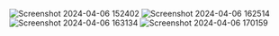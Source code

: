 ![Screenshot 2024-04-06 152402](https://github.com/Gaurav038/interview-notes/assets/78479119/8b18d094-f7a5-46a0-947a-708ecd4c3a20)
![Screenshot 2024-04-06 162514](https://github.com/Gaurav038/interview-notes/assets/78479119/ee423a5b-4f15-4527-8ed9-c4e812f82cf2)
![Screenshot 2024-04-06 163134](https://github.com/Gaurav038/interview-notes/assets/78479119/de9701f8-4730-4068-a238-6199596799ac)
![Screenshot 2024-04-06 170159](https://github.com/Gaurav038/interview-notes/assets/78479119/a6a76c6a-ecd1-4b13-b908-ce52e4254f52)

